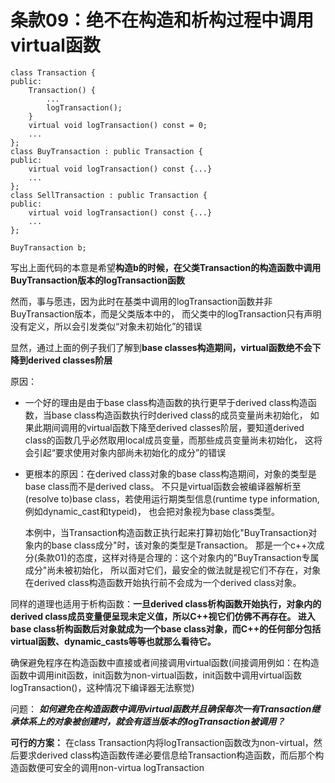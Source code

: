 # 条款09：绝不在构造和析构过程中调用virtual函数

```
class Transaction {
public:
    Transaction() {
        ...
        logTransaction();
    }
    virtual void logTransaction() const = 0;
    ...
};
class BuyTransaction : public Transaction {
public:
    virtual void logTransaction() const {...}
    ...
};
class SellTransaction : public Transaction {
public:
    virtual void logTransaction() const {...}
    ...
};

BuyTransaction b;
```

写出上面代码的本意是希望**构造b的时候，在父类Transaction的构造函数中调用BuyTransaction版本的logTransaction函数**

然而，事与愿违，因为此时在基类中调用的logTransaction函数并非BuyTransaction版本，而是父类版本中的，
而父类中的logTransaction只有声明没有定义，所以会引发类似“对象未初始化”的错误

显然，通过上面的例子我们了解到**base classes构造期间，virtual函数绝不会下降到derived classes阶层**

原因：

  - 一个好的理由是由于base class构造函数的执行更早于derived class构造函数，当base class构造函数执行时derived class的成员变量尚未初始化，
  如果此期间调用的virtual函数下降至derived classes阶层，要知道derived class的函数几乎必然取用local成员变量，而那些成员变量尚未初始化，
  这将会引起“要求使用对象内部尚未初始化的成分”的错误
  - 更根本的原因：在derived class对象的base class构造期间，对象的类型是base class而不是derived class。
  不只是virtual函数会被编译器解析至(resolve to)base class，若使用运行期类型信息(runtime type information,例如dynamic_cast和typeid)，
  也会把对象视为base class类型。
     
    本例中，当Transaction构造函数正执行起来打算初始化"BuyTransaction对象内的base class成分"时，该对象的类型是Transaction。
    那是一个c++次成分(条款01)的态度，这样对待是合理的：这个对象内的"BuyTransaction专属成分"尚未被初始化，
    所以面对它们，最安全的做法就是视它们不存在，对象在derived class构造函数开始执行前不会成为一个derived class对象。

同样的道理也适用于析构函数：**一旦derived class析构函数开始执行，对象内的derived class成员变量便呈现未定义值，所以C++视它们仿佛不再存在。
进入base class析构函数后对象就成为一个base class对象，而C++的任何部分包括virtual函数、dynamic_casts等等也就那么看待它。**

确保避免程序在构造函数中直接或者间接调用virtual函数(间接调用例如：在构造函数中调用init函数，init函数为non-virtual函数，init函数中调用virtual函数logTransaction()，这种情况下编译器无法察觉)

问题：
  ***如何避免在构造函数中调用virtual函数并且确保每次一有Transaction继承体系上的对象被创建时，就会有适当版本的logTransaction被调用？***

**可行的方案：**
在class Transaction内将logTransaction函数改为non-virtual，然后要求derived class构造函数传递必要信息给Transaction构造函数，而后那个构造函数便可安全的调用non-virtua logTransaction
